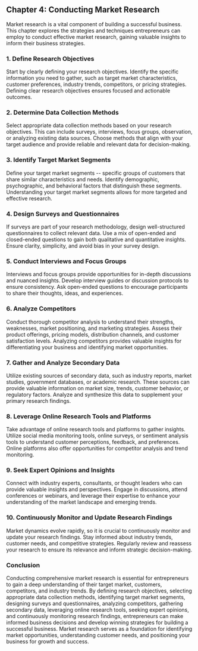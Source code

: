 Chapter 4: Conducting Market Research
-------------------------------------

Market research is a vital component of building a successful business. This chapter explores the strategies and techniques entrepreneurs can employ to conduct effective market research, gaining valuable insights to inform their business strategies.

### **1. Define Research Objectives**

Start by clearly defining your research objectives. Identify the specific information you need to gather, such as target market characteristics, customer preferences, industry trends, competitors, or pricing strategies. Defining clear research objectives ensures focused and actionable outcomes.

### **2. Determine Data Collection Methods**

Select appropriate data collection methods based on your research objectives. This can include surveys, interviews, focus groups, observation, or analyzing existing data sources. Choose methods that align with your target audience and provide reliable and relevant data for decision-making.

### **3. Identify Target Market Segments**

Define your target market segments -- specific groups of customers that share similar characteristics and needs. Identify demographic, psychographic, and behavioral factors that distinguish these segments. Understanding your target market segments allows for more targeted and effective research.

### **4. Design Surveys and Questionnaires**

If surveys are part of your research methodology, design well-structured questionnaires to collect relevant data. Use a mix of open-ended and closed-ended questions to gain both qualitative and quantitative insights. Ensure clarity, simplicity, and avoid bias in your survey design.

### **5. Conduct Interviews and Focus Groups**

Interviews and focus groups provide opportunities for in-depth discussions and nuanced insights. Develop interview guides or discussion protocols to ensure consistency. Ask open-ended questions to encourage participants to share their thoughts, ideas, and experiences.

### **6. Analyze Competitors**

Conduct thorough competitor analysis to understand their strengths, weaknesses, market positioning, and marketing strategies. Assess their product offerings, pricing models, distribution channels, and customer satisfaction levels. Analyzing competitors provides valuable insights for differentiating your business and identifying market opportunities.

### **7. Gather and Analyze Secondary Data**

Utilize existing sources of secondary data, such as industry reports, market studies, government databases, or academic research. These sources can provide valuable information on market size, trends, customer behavior, or regulatory factors. Analyze and synthesize this data to supplement your primary research findings.

### **8. Leverage Online Research Tools and Platforms**

Take advantage of online research tools and platforms to gather insights. Utilize social media monitoring tools, online surveys, or sentiment analysis tools to understand customer perceptions, feedback, and preferences. Online platforms also offer opportunities for competitor analysis and trend monitoring.

### **9. Seek Expert Opinions and Insights**

Connect with industry experts, consultants, or thought leaders who can provide valuable insights and perspectives. Engage in discussions, attend conferences or webinars, and leverage their expertise to enhance your understanding of the market landscape and emerging trends.

### **10. Continuously Monitor and Update Research Findings**

Market dynamics evolve rapidly, so it is crucial to continuously monitor and update your research findings. Stay informed about industry trends, customer needs, and competitive strategies. Regularly review and reassess your research to ensure its relevance and inform strategic decision-making.

### **Conclusion**

Conducting comprehensive market research is essential for entrepreneurs to gain a deep understanding of their target market, customers, competitors, and industry trends. By defining research objectives, selecting appropriate data collection methods, identifying target market segments, designing surveys and questionnaires, analyzing competitors, gathering secondary data, leveraging online research tools, seeking expert opinions, and continuously monitoring research findings, entrepreneurs can make informed business decisions and develop winning strategies for building a successful business. Market research serves as a foundation for identifying market opportunities, understanding customer needs, and positioning your business for growth and success.
